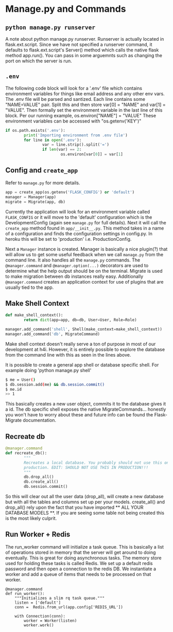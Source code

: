 # Manage.py and Commands

## `python manage.py runserver`

A note about python manage.py runserver. Runserver is
actually located in flask.ext.script. Since we
have not specified a runserver command, it defaults to
flask.ext.script's Server() method which calls the native
flask method app.run(). You can pass in some arguemnts such
as changing the port on which the server is run.

## `.env`

The following code block will look for a '.env' file which
contains environment variables for things like email address
and any other env vars. The .env file will be parsed and
santized. Each line contains some "NAME=VALUE" pair. Split
this and then store var[0] = "NAME" and var[1] = "VALUE".
Then formally set the environment variable in the last line of
this block. Per our running example, os.environ["NAME"] = "VALUE"
These environment variables can be accessed with "os.getenv('KEY')"

```python
if os.path.exists('.env'):
		print('Importing environment from .env file')
		for line in open('.env'):
				var = line.strip().split('=')
				if len(var) == 2:
						os.environ[var[0]] = var[1]
```

## Config and `create_app`

Refer to `manage.py` for more details.

```python
app = create_app(os.getenv('FLASK_CONFIG') or 'default')
manager = Manager(app)
migrate = Migrate(app, db)
```

Currently the application will
look for an environment variable called `FLASK_CONFIG` or it will
move to the 'default' configuration which is the DevelopmentConfig
(again see `manage.py` for full details). Next it will call the
`create_app` method found in `app/__init__.py`. This method takes in a
name of a configuration and finds the configuration settings in
config.py. In heroku this will be set to 'production' i.e.
ProductionConfig.

Next a `Manager` instance is created. Manager
is basically a nice plugin(?) that will allow us to get some useful
feedback when we call `manage.py` from the command line. It also handles
all the `manage.py` commands. The `@manager.command` and `@manager.option(...)`
decorators are used to determine what the help output should be
on the terminal. Migrate is used to make migration between db instances
really easy. Additionally `@manager.command` creates an application
context for use of plugins that are usually tied to the app.

## Make Shell Context

```python
def make_shell_context():
		return dict(app=app, db=db, User=User, Role=Role)

manager.add_command('shell', Shell(make_context=make_shell_context))
manager.add_command('db', MigrateCommand)
```

Make shell context doesn't really serve a ton of purpose in most of our
development at h4i. However, it is entirely possible to explore the database
from the command line with this as seen in the lines above.


It is possible to create a general app shell or database specific shell.
For example doing 'python manage.py shell'

```sh
$ me = User()
$ db.session.add(me) && db.session.commit()
$ me.id
>> 1
```

This basically creates a new user object, commits it to the database gives
it a id. The db specific shell exposes the native MigrateCommands...
honestly you won't have to worry about these and future info can
be found the Flask-Migrate documentation.

## Recreate db

```python
@manager.command
def recreate_db():
		"""
		Recreates a local database. You probably should not use this on
		production. EDIT: SHOULD NOT USE THIS IN PRODUCTION!!!
		"""
		db.drop_all()
		db.create_all()
		db.session.commit()
```

So this will clear out all the user data (drop_all), will create a new
database but with all the tables and columns set up per your models.
create_all() and drop_all() rely upon the fact that you have imported
** ALL YOUR DATABASE MODELS **. If you are seeing some table not being
created this is the most likely culprit.

## Run Worker + Redis

The run_worker command will initialize a task queue. This is basically a
list of operations stored in memory that the server will get around to doing
eventually. This is great for doing asynchronous tasks. The memory store
used for holding these tasks is called Redis. We set up a default redis
password and then open a connection to the redis DB. We instantiate a worker
and add a queue of items that needs to be processed on that worker.

```
@manager.command
def run_worker():
	"""Initializes a slim rq task queue."""
	listen = ['default']
	conn = 	Redis.from_url(app.config['REDIS_URL'])

	with Connection(conn):
		worker = Worker(listen)
		worker.work()
```
